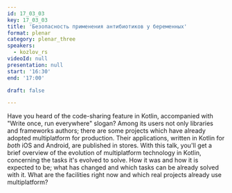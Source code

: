 ```yaml
---
id: 17_03_03
key: 17_03_03
title: 'Безопасность применения антибиотиков у беременных'
format: plenar
category: plenar_three
speakers:
  - kozlov_rs
videoId: null
presentation: null
start: '16:30'
end: '17:00'

draft: false

---
```

Have you heard of the code-sharing feature in Kotlin, accompanied with "Write once, run everywhere" slogan? Among its users not only libraries and frameworks authors; there are some projects which have already adopted multiplatform for production. Their applications, written in Kotlin for *both* iOS and Android, are published in stores. 
With this talk, you'll get a brief overview of the evolution of multiplatform technology in Kotlin, concerning the tasks it's evolved to solve. How it was and how it is expected to be; what has changed and which tasks can be already solved with it. What are the facilities right now and which real projects already use multiplatform?